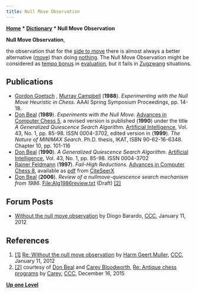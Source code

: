 ```yaml
---
title: Null Move Observation
---
```

**[Home](Home "Home") \* [Dictionary](Dictionary "Dictionary") \* Null Move Observation**


**Null Move Observation**,  

the observation that for the [side to move](Side_to_move "Side to move") there is almost always a better alternative ([move](Moves "Moves")) than doing [nothing](Null_Move "Null Move"). The Null Move Observation might be considered as [tempo bonus](Tempo "Tempo") in [evaluation](Evaluation "Evaluation"), but it fails in [Zugzwang](Zugzwang "Zugzwang") situations.



## Publications


* [Gordon Goetsch](Gordon_Goetsch "Gordon Goetsch") , [Murray Campbell](Murray_Campbell "Murray Campbell") (**1988**). *Experimenting with the Null Move Heuristic in Chess*. AAAI Spring Symposium Proceedings, pp. 14-18.
* [Don Beal](Don_Beal "Don Beal") (**1989**). *Experiments with the Null Move.* [Advances in Computer Chess 5](Advances_in_Computer_Chess_5 "Advances in Computer Chess 5"), a revised version is published (**1990**) under the title *A Generalized Quiescence Search Algorithm*. [Artificial Intelligence](https://en.wikipedia.org/wiki/Artificial_Intelligence_%28journal%29), Vol. 43, No. 1, pp. 85-98. ISSN 0004-3702, edited version in (**1999**). *The Nature of MINIMAX Search*. Ph.D. thesis, IKAT, ISBN 90-62-16-6348. Chapter 10, pp. 101-116
* [Don Beal](Don_Beal "Don Beal") (**1990**). *A Generalized Quiescence Search Algorithm*. [Artificial Intelligence](https://en.wikipedia.org/wiki/Artificial_Intelligence_%28journal%29), Vol. 43, No. 1, pp. 85-98. ISSN 0004-3702
* [Rainer Feldmann](Rainer_Feldmann "Rainer Feldmann") (**1997**). *Fail-High Reductions.* [Advances in Computer Chess 8](Advances_in_Computer_Chess_8 "Advances in Computer Chess 8"), available as [pdf](http://citeseerx.ist.psu.edu/viewdoc/download;jsessionid=4399933A9FAE32A9C855DED714120C66?doi=10.1.1.51.4897&rep=rep1&type=pdf) from [CiteSeerX](http://citeseerx.ist.psu.edu/viewdoc/summary?doi=10.1.1.51.4897)
* [Don Beal](Don_Beal "Don Beal") (**2006**). *Review of a nullmove-quiescence search mechanism from 1986*. [File:Alg1986review.txt](File:Alg1986review.txt "File:Alg1986review.txt") (Draft) <a id="cite-note-2" href="#cite-ref-2">[2]</a>


## Forum Posts


* [Without the null move observation](http://www.talkchess.com/forum/viewtopic.php?t=41942) by Diogo Barardo, [CCC](CCC "CCC"), January 11, 2012


## References


1. <a id="cite-ref-1" href="#cite-note-1">[1]</a> [Re: Without the null move observation](http://www.talkchess.com/forum/viewtopic.php?topic_view=threads&p=443417&t=41942) by [Harm Geert Muller](Harm_Geert_Muller "Harm Geert Muller"), [CCC](CCC "CCC"), January 11, 2012
2. <a id="cite-ref-2" href="#cite-note-2">[2]</a> courtesy of [Don Beal](Don_Beal "Don Beal") and [Carey Bloodworth](Carey_Bloodworth "Carey Bloodworth"), [Re: Antique chess programs](http://www.talkchess.com/forum/viewtopic.php?t=58603&start=13) by [Carey](Carey_Bloodworth "Carey Bloodworth"), [CCC](CCC "CCC"), December 16, 2015

**[Up one Level](Dictionary "Dictionary")**







 
